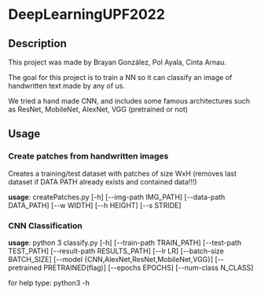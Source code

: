 # DeepLearningUPF2022

## Description
This project was made by Brayan González, Pol Ayala, Cinta Arnau.

The goal for this project is to train a NN so it can classify an image of handwritten text made by any of us.

We tried a hand made CNN, and includes some famous architectures such as ResNet, MobileNet, AlexNet, VGG (pretrained or not)
## Usage
### Create patches from handwritten images
Creates a training/test dataset with patches of size WxH (removes last dataset if DATA PATH already exists and contained data!!!)

**usage**: createPatches.py [-h] [--img-path IMG_PATH] [--data-path DATA_PATH] [--w WIDTH] [--h HEIGHT] [--s STRIDE]

### CNN Classification
**usage**: python 3 classify.py [-h] [--train-path TRAIN_PATH] [--test-path TEST_PATH] [--result-path RESULTS_PATH] [--lr LR] [--batch-size BATCH_SIZE]
                   [--model {CNN,AlexNet,ResNet,MobileNet,VGG}] [--pretrained PRETRAINED(flag)] [--epochs EPOCHS] [--num-class N_CLASS]

for help type: python3 -h